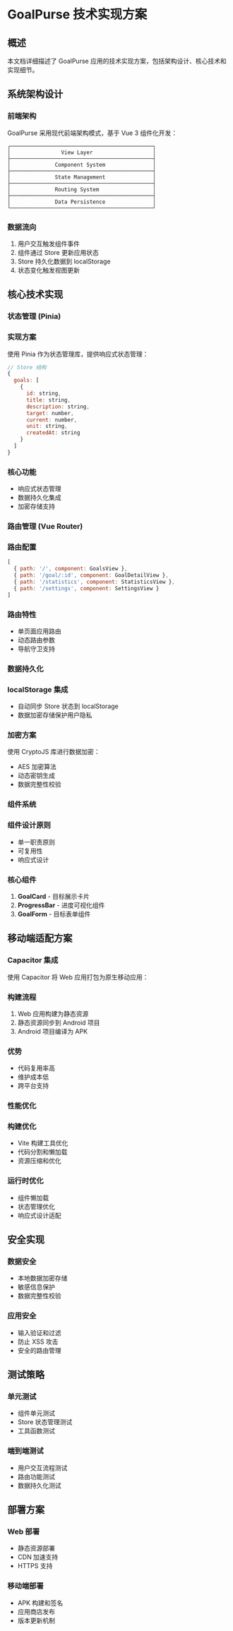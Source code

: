 # GoalPurse 技术实现方案

## 概述

本文档详细描述了 GoalPurse 应用的技术实现方案，包括架构设计、核心技术和实现细节。

## 系统架构设计

### 前端架构
GoalPurse 采用现代前端架构模式，基于 Vue 3 组件化开发：

```
┌─────────────────────────────────────────────┐
│                View Layer                   │
├─────────────────────────────────────────────┤
│              Component System               │
├─────────────────────────────────────────────┤
│              State Management               │
├─────────────────────────────────────────────┤
│              Routing System                 │
├─────────────────────────────────────────────┤
│              Data Persistence               │
└─────────────────────────────────────────────┘
```

### 数据流向
1. 用户交互触发组件事件
2. 组件通过 Store 更新应用状态
3. Store 持久化数据到 localStorage
4. 状态变化触发视图更新

## 核心技术实现

### 状态管理 (Pinia)

### 实现方案
使用 Pinia 作为状态管理库，提供响应式状态管理：

```javascript
// Store 结构
{
  goals: [
    {
      id: string,
      title: string,
      description: string,
      target: number,
      current: number,
      unit: string,
      createdAt: string
    }
  ]
}
```

### 核心功能
- 响应式状态管理
- 数据持久化集成
- 加密存储支持

### 路由管理 (Vue Router)

### 路由配置
```javascript
[
  { path: '/', component: GoalsView },
  { path: '/goal/:id', component: GoalDetailView },
  { path: '/statistics', component: StatisticsView },
  { path: '/settings', component: SettingsView }
]
```

### 路由特性
- 单页面应用路由
- 动态路由参数
- 导航守卫支持

### 数据持久化

### localStorage 集成
- 自动同步 Store 状态到 localStorage
- 数据加密存储保护用户隐私

### 加密方案
使用 CryptoJS 库进行数据加密：
- AES 加密算法
- 动态密钥生成
- 数据完整性校验

### 组件系统

### 组件设计原则
- 单一职责原则
- 可复用性
- 响应式设计

### 核心组件
1. **GoalCard** - 目标展示卡片
2. **ProgressBar** - 进度可视化组件
3. **GoalForm** - 目标表单组件

## 移动端适配方案

### Capacitor 集成
使用 Capacitor 将 Web 应用打包为原生移动应用：

### 构建流程
1. Web 应用构建为静态资源
2. 静态资源同步到 Android 项目
3. Android 项目编译为 APK

### 优势
- 代码复用率高
- 维护成本低
- 跨平台支持

### 性能优化

### 构建优化
- Vite 构建工具优化
- 代码分割和懒加载
- 资源压缩和优化

### 运行时优化
- 组件懒加载
- 状态管理优化
- 响应式设计适配

## 安全实现

### 数据安全
- 本地数据加密存储
- 敏感信息保护
- 数据完整性校验

### 应用安全
- 输入验证和过滤
- 防止 XSS 攻击
- 安全的路由管理

## 测试策略

### 单元测试
- 组件单元测试
- Store 状态管理测试
- 工具函数测试

### 端到端测试
- 用户交互流程测试
- 路由功能测试
- 数据持久化测试

## 部署方案

### Web 部署
- 静态资源部署
- CDN 加速支持
- HTTPS 支持

### 移动端部署
- APK 构建和签名
- 应用商店发布
- 版本更新机制